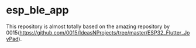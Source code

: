 # esp_ble_app
This repository is almost totally based on the amazing repository by 0015(https://github.com/0015/IdeasNProjects/tree/master/ESP32_Flutter_JoyPad).
